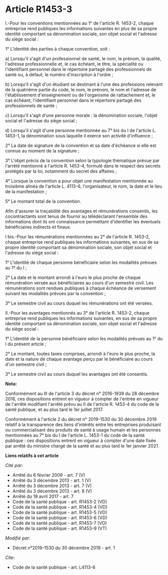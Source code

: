 # Article R1453-3

I.-Pour les conventions mentionnées au 1° de l'article R. 1453-2, chaque entreprise rend publiques les informations suivantes
en plus de sa propre identité comportant sa dénomination sociale, son objet social et l'adresse du siège social :

1° L'identité des parties à chaque convention, soit :

a) Lorsqu'il s'agit d'un professionnel de santé, le nom, le prénom, la qualité, l'adresse professionnelle et, le cas échéant,
le titre, la spécialité ou l'identifiant personnel dans le répertoire partagé des professionnels de santé ou, à défaut, le
numéro d'inscription à l'ordre ;

b) Lorsqu'il s'agit d'un étudiant se destinant à l'une des professions relevant de la quatrième partie du code, le nom, le
prénom, le nom et l'adresse de l'établissement d'enseignement ou de l'organisme de rattachement et, le cas échéant,
l'identifiant personnel dans le répertoire partagé des professionnels de santé ;

c) Lorsqu'il s'agit d'une personne morale : la dénomination sociale, l'objet social et l'adresse du siège social ;

d) Lorsqu'il s'agit d'une personne mentionnée au 7° bis du I de l'article L. 1453-1, la dénomination sous laquelle il exerce
son activité d'influence ;

2° La date de signature de la convention et sa date d'échéance si elle est connue au moment de la signature ;

3° L'objet précis de la convention selon la typologie thématique prévue par l'arrêté mentionné à l'article R. 1453-4, formulé
dans le respect des secrets protégés par la loi, notamment du secret des affaires ;

4° Lorsque la convention a pour objet une manifestation mentionnée au troisième alinéa de l'article L. 4113-6,
l'organisateur, le nom, la date et le lieu de la manifestation ;

5° Le montant total de la convention.

Afin d'assurer la traçabilité des avantages et rémunérations consentis, les cocontractants sont tenus de fournir au
télédéclarant l'ensemble des informations dont ils ont connaissance permettant d'identifier les éventuels bénéficiaires
indirects et finaux.

I bis.-Pour les rémunérations mentionnées au 2° de l'article R. 1453-2, chaque entreprise rend publiques les informations
suivantes, en sus de sa propre identité comportant sa dénomination sociale, son objet social et l'adresse du siège social :

1° L'identité de chaque personne bénéficiaire selon les modalités prévues au 1° du I ;

2° La date et le montant arrondi à l'euro le plus proche de chaque rémunération versée aux bénéficiaires au cours d'un
semestre civil. Les rémunérations sont rendues publiques à chaque échéance de versement suivant les modalités prévues par la
convention ;

3° Le semestre civil au cours duquel les rémunérations ont été versées.

II.-Pour les avantages mentionnés au 3° de l'article R. 1453-2, chaque entreprise rend publiques les informations suivantes,
en sus de sa propre identité comportant sa dénomination sociale, son objet social et l'adresse du siège social :

1° L'identité de la personne bénéficiaire selon les modalités prévues au 1° du I du présent article ;

2° Le montant, toutes taxes comprises, arrondi à l'euro le plus proche, la date et la nature de chaque avantage perçu par le
bénéficiaire au cours d'un semestre civil ;

3° Le semestre civil au cours duquel les avantages ont été consentis.

**Nota:**

Conformément au III de l'article 3 du décret n° 2016-1939 du 28 décembre 2016, ces dispositions entrent en vigueur à compter
de l'entrée en vigueur de l'arrêté modifiant l'arrêté prévu au II de l'article R. 1453-4 du code de la santé publique, et au
plus tard le 1er juillet 2017.

Conformément à l'article 2 du décret n° 2019-1530 du 30 décembre 2019 relatif à la transparence des liens d'intérêts entre
les entreprises produisant ou commercialisant des produits de santé à usage humain et les personnes mentionnées au 7° bis du
I de l'article L. 1453-1 du code de la santé publique : ces dispositions entrent en vigueur à compter d'une date fixée par
arrêté du ministre chargé de la santé et au plus tard le 1er janvier 2021.

**Liens relatifs à cet article**

_Cité par_:

  - Arrêté du 6 février 2009 - art. 7 (V)
  - Arrêté du 3 décembre 2013 - art. 1 (V)
  - Arrêté du 3 décembre 2013 - art. 7 (V)
  - Arrêté du 3 décembre 2013 - art. 8 (V)
  - Arrêté du 18 avril 2017 - art. 7
  - Code de la santé publique - art. R1453-2 (VD)
  - Code de la santé publique - art. R1453-4 (VD)
  - Code de la santé publique - art. R1453-5 (VD)
  - Code de la santé publique - art. R1453-6 (VD)
  - Code de la santé publique - art. R1453-7 (VD)
  - Code de la santé publique - art. R1453-9 (VT)

_Modifié par_:

  - Décret n°2019-1530 du 30 décembre 2019 - art. 1

_Cite_:

  - Code de la santé publique - art. L4113-6
